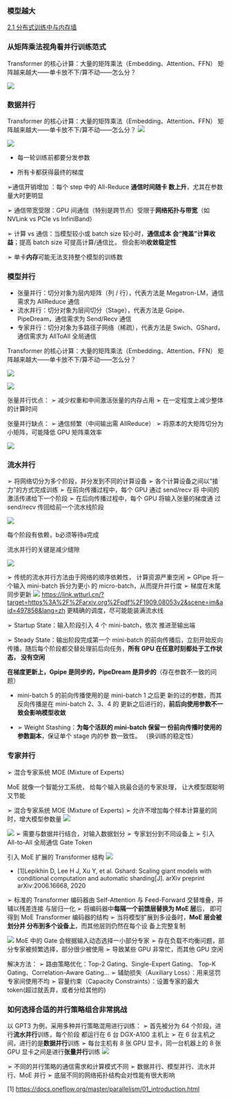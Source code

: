### 模型越大
[2.1 分布式训练中与内存墙](../../../../Atomic%20Notes/内存墙/2.1%20分布式训练中与内存墙.md)

### 从矩阵乘法视角看并行训练范式
Transformer 的核心计算：大量的矩阵乘法（Embedding、Attention、FFN） 矩阵越来越大——单卡放不下/算不动——怎么分？

![](asserts/Pasted%20image%2020250813183803.png)

### 数据并行
Transformer 的核心计算：大量的矩阵乘法（Embedding、Attention、FFN） 矩阵越来越大——单卡放不下/算不动——怎么分？
![](asserts/Pasted%20image%2020250813205057.png)

![](asserts/Pasted%20image%2020250813205142.png)
- 每一轮训练前都要分发参数

- 所有卡都获得最终的梯度

➢通信开销增加 ：每个 step 中的 All-Reduce **通信时间随卡 数上升**，尤其在参数量大时更明显 

➢ 通信带宽受限：GPU 间通信（特别是跨节点）受限于**网络拓扑与带宽**（如 NVLink vs PCIe vs InfiniBand） 

➢ 计算 vs 通信：当模型较小或 batch size 较小时，**通信成本 会“掩盖”计算收益**；提高 batch size 可提高计算/通信比， 但会影响**收敛稳定性** 

➢ 单卡**内存**可能无法支持整个模型的训练数

### 模型并行

- 张量并行：切分对象为层内矩阵（列 / 行），代表方法是 Megatron-LM，通信需求为 AllReduce 通信
- 流水并行：切分对象为层间切分（Stage），代表方法是 Gpipe、PipeDream，通信需求为 Send/Recv 通信
- 专家并行：切分对象为多路径子网络（稀疏），代表方法是 Swich、GShard，通信需求为 AllToAll 全局通信

Transformer 的核心计算：大量的矩阵乘法（Embedding、Attention、FFN） 矩阵越来越大——单卡放不下/算不动——怎么分？

![](asserts/Pasted%20image%2020250813210153.png)

![](asserts/Pasted%20image%2020250813210254.png)

张量并行优点：
➢ 减少权重和中间激活张量的内存占用 
➢ 在一定程度上减少整体的计算时间 

张量并行缺点： 
➢ 通信频繁（中间输出需 AllReduce） 
➢ 将原本的大矩阵切分为小矩阵，可能降低 GPU 矩阵乘效率

![](asserts/Pasted%20image%2020250813210732.png)

### 流水并行

➢ 将网络切分为多个阶段，并分发到不同的计算设备 
➢ 各个计算设备之间以“接力”的方式完成训练 
➢ 在前向传播过程中，每个 GPU 通过 send/recv 将 中间的激活传递给下一个阶段 
➢ 在后向传播过程中，每个 GPU 将输入张量的梯度通 过 send/recv 传回给前一个流水线阶段

![](asserts/Pasted%20image%2020250813210911.png)

每个阶段有依赖，b必须等待a完成

流水并行的关键是减少缝隙

![](asserts/Pasted%20image%2020250813210937.png)

➢ 传统的流水并行方法由于网络的顺序依赖性， 计算资源严重空闲 
➢ GPipe 将一个输入 mini-batch 拆分为更小 的 micro-batch，从而提升并行度 
➢ 梯度在末尾同步更新
![](asserts/Pasted%20image%2020250813211407.png)
https://link.wtturl.cn/?target=https%3A%2F%2Farxiv.org%2Fpdf%2F1909.08053v2&scene=im&aid=497858&lang=zh
更精确的调度，尽可能能装满流水线

➢ Startup State：输入阶段引入 4 个 mini-batch，依次 推进至输出端 

➢ Steady State：输出阶段完成第一个 mini-batch 的前向传播后，立刻开始反向传播，随后每个阶段都交替处理前后向任务，**所有 GPU 在任意时刻都处于工作状态， 没有空闲** 

**在梯度更新上，Gpipe 是同步的，PipeDream 是异步的**（存在参数不一致的问题）



- mini-batch 5 的前向传播使用的是 mini-batch 1 之后更 新的过的参数，而其反向传播是在 mini-batch 2、3、4 的 更新之后进行的，**前后向使用参数不一致会影响模型收敛** 

- ➢ Weight Stashing：**为每个活跃的 mini-batch 保留一 份前向传播时使用的参数副本**，保证单个 stage 内的参 数一致性。 （换训练的稳定性）

### 专家并行
➢ 混合专家系统 MOE (Mixture of Experts)

MoE 就像一个智能分工系统， 给每个输入挑最合适的专家处理， 让大模型既聪明又节能

➢ 混合专家系统 MOE (Mixture of Experts) 
➢ 允许不增加每个样本计算量的同时，增大模型参数量
![](asserts/Pasted%20image%2020250813211804.png)

![](asserts/Pasted%20image%2020250813212011.png)
➢ 需要与数据并行结合，对输入数据划分
➢ 专家划分到不同设备上 
➢ 引入 All-to-All 全局通信 Gate Token 


引入 MoE 扩展的 Transformer 结构
![](asserts/Pasted%20image%2020250813212216.png)
 - [1]Lepikhin D, Lee H J, Xu Y, et al. Gshard: Scaling giant models with conditional computation and automatic sharding[J]. arXiv preprint arXiv:2006.16668, 2020
 
 ➢ 标准的 Transformer 编码器由 Self-Attention 与 Feed-Forward 交替堆叠，并辅以残差连接 与层归一化 
 ➢ 将编码器中**每隔一个前馈层替换为 MoE 层**后， 即可得到 MoE Transformer 编码器的结构 
 ➢ 当将模型扩展到多设备时，**MoE 层会被划分并 分布到多个设备上**，而其他层则仍然在每个设 备上完整复制

![](asserts/Pasted%20image%2020250813213001.png)
MoE 中的 Gate 会根据输入动态选择一小部分专家 
➢ 存在负载不均衡问题，部分专家被频繁选择，部分很少被使用 
➢ 导致某些 GPU 非常忙，而其他 GPU 空闲


解决方法： 
➢ 路由策略优化：Top-2 Gating、Single-Expert Gating、 Top-K Gating、Correlation-Aware Gating… 
➢ 辅助损失（Auxiliary Loss）：用来惩罚专家间使用不均 
➢ 容量约束（Capacity Constraints）：设置专家的最大 token(超过就丢弃，或者分给其他的)
### 如何选择合适的并行策略组合非常挑战
以 GPT3 为例，采用多种并行策略混用进行训练： 
➢ 首先被分为 64 个阶段，进行**流水并行**训练，每个阶段 都运行在 6 台 DGX-A100 主机上
➢ 在 6 台主机之间，进行的是**数据并行**训练 
➢ 每台主机有 8 张 GPU 显卡，同一台机器上的 8 张 GPU 显卡之间是进行**张量并行**训练
![](asserts/Pasted%20image%2020250813214538.png)



➢ 不同的并行策略的通信需求和计算模式不同 
➢ 数据并行、模型并行、流水并行、MoE 并行 
➢ 底层不同的网络拓扑结构会对性能有很大影响

[1] https://docs.oneflow.org/master/parallelism/01_introduction.html